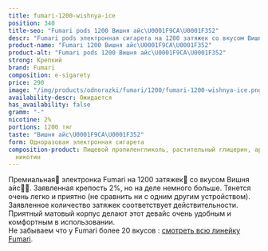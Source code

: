 ```yaml
---
title: fumari-1200-wishnya-ice
position: 340
title-seo: "Fumari pods 1200 Вишня айс\U0001F9CA\U0001F352"
descr: "Fumari pods электронная сигарета на 1200 затяжек со вкусом Вишня айс\U0001F9CA\U0001F352"
product-name: "Fumari 1200 Вишня айс\U0001F9CA\U0001F352"
product-alt: "Fumari pods 1200 Вишня айс\U0001F9CA\U0001F352"
strong: Крепкий
brand: Fumari
composition: e-sigarety
price: 290
image: "/img/products/odnorazki/fumari/1200/fumari-1200-wishnya-ice.png"
availability-descr: Ожидается
has_availability: false
gramm: "-"
nicotine: 2%
portions: 1200 тяг
taste: "Вишня айс\U0001F9CA\U0001F352"
form: Одноразовая электронная сигарета
composition-product: Пищевой пропиленгликоль, растительный глицерин, ароматизатор,
  никотин
---
```


Премиальная🥇 электронка Fumari на 1200 затяжек💨 со вкусом Вишня айс🧊🍒. Заявленная крепость 2%, но на деле немного больше. Тянется очень легко и приятно (не сравнить ни с одним другим устройством). Заявленное количество затяжек соответствует действительности. Приятный матовый корпус делают этот девайс очень удобным и комфортным в использовании.<br>
Не забываем что у Fumari более 20 вкусов : [смотреть всю линейку Fumari](/fumari).